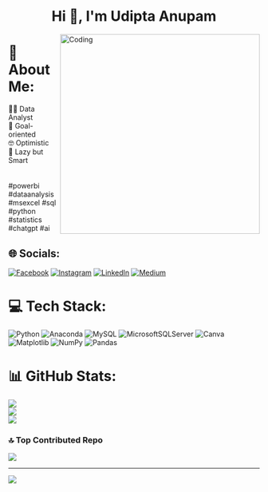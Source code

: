 <h1 align="center">Hi 👋, I'm Udipta Anupam</h1>
<img align="right" alt="Coding" width="400" src="https://cdn.dribbble.com/users/1162077/screenshots/3848914/programmer.gif">




# 💫 About Me:
🧑‍💻 Data Analyst<br>🎯 Goal-oriented<br>🤓 Optimistic<br>🧫 Lazy but Smart<br><br><br>#powerbi #dataanalysis #msexcel #sql<br>#python #statistics #chatgpt #ai 


## 🌐 Socials:
[![Facebook](https://img.shields.io/badge/Facebook-%231877F2.svg?logo=Facebook&logoColor=white)](https://facebook.com/udipta.anupam.12) [![Instagram](https://img.shields.io/badge/Instagram-%23E4405F.svg?logo=Instagram&logoColor=white)](https://instagram.com/anup_udi) [![LinkedIn](https://img.shields.io/badge/LinkedIn-%230077B5.svg?logo=linkedin&logoColor=white)](https://linkedin.com/in/udipta-anupam) [![Medium](https://img.shields.io/badge/Medium-12100E?logo=medium&logoColor=white)](https://medium.com/@@udiptaanupam) 

# 💻 Tech Stack:
![Python](https://img.shields.io/badge/python-3670A0?style=for-the-badge&logo=python&logoColor=ffdd54) ![Anaconda](https://img.shields.io/badge/Anaconda-%2344A833.svg?style=for-the-badge&logo=anaconda&logoColor=white) ![MySQL](https://img.shields.io/badge/mysql-%2300000f.svg?style=for-the-badge&logo=mysql&logoColor=white) ![MicrosoftSQLServer](https://img.shields.io/badge/Microsoft%20SQL%20Server-CC2927?style=for-the-badge&logo=microsoft%20sql%20server&logoColor=white) ![Canva](https://img.shields.io/badge/Canva-%2300C4CC.svg?style=for-the-badge&logo=Canva&logoColor=white) ![Matplotlib](https://img.shields.io/badge/Matplotlib-%23ffffff.svg?style=for-the-badge&logo=Matplotlib&logoColor=black) ![NumPy](https://img.shields.io/badge/numpy-%23013243.svg?style=for-the-badge&logo=numpy&logoColor=white) ![Pandas](https://img.shields.io/badge/pandas-%23150458.svg?style=for-the-badge&logo=pandas&logoColor=white)
# 📊 GitHub Stats:
![](https://github-readme-stats.vercel.app/api?username=udipta14&theme=dark&hide_border=true&include_all_commits=true&count_private=true)<br/>
![](https://github-readme-streak-stats.herokuapp.com/?user=udipta14&theme=dark&hide_border=true)<br/>
![](https://github-readme-stats.vercel.app/api/top-langs/?username=udipta14&theme=dark&hide_border=true&include_all_commits=true&count_private=true&layout=compact)

### 🔝 Top Contributed Repo
![](https://github-contributor-stats.vercel.app/api?username=udipta14&limit=5&theme=dark&combine_all_yearly_contributions=true)

---
[![](https://visitcount.itsvg.in/api?id=udipta14&icon=1&color=2)](https://visitcount.itsvg.in)

<!-- Proudly created with GPRM ( https://gprm.itsvg.in ) -->
